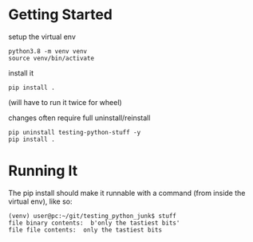 # Getting Started


setup the virtual env

    python3.8 -m venv venv
    source venv/bin/activate

install it

    pip install .

(will have to run it twice for wheel)    

changes often require full uninstall/reinstall

    pip uninstall testing-python-stuff -y
    pip install .


# Running It

The pip install should make it runnable with a command (from inside the virtual env), like so:

    (venv) user@pc:~/git/testing_python_junk$ stuff 
    file binary contents:  b'only the tastiest bits'
    file file contents:  only the tastiest bits